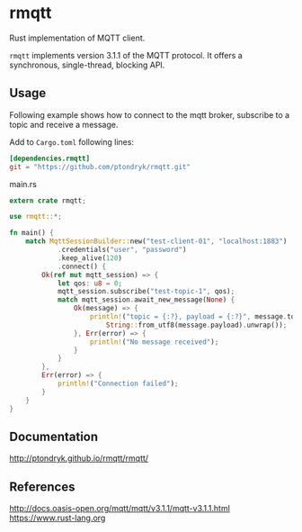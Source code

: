 # rmqtt

Rust implementation of MQTT client.

`rmqtt` implements version 3.1.1 of the MQTT protocol. It offers a
synchronous, single-thread, blocking API.

## Usage

Following example shows how to connect to the mqtt broker,
subscribe to a topic and receive a message.

Add to `Cargo.toml` following lines:
```toml
[dependencies.rmqtt]
git = "https://github.com/ptondryk/rmqtt.git"
```

main.rs
```rust
extern crate rmqtt;

use rmqtt::*;

fn main() {
    match MqttSessionBuilder::new("test-client-01", "localhost:1883")
            .credentials("user", "password")
            .keep_alive(120)
            .connect() {
        Ok(ref mut mqtt_session) => {
            let qos: u8 = 0;
            mqtt_session.subscribe("test-topic-1", qos);
            match mqtt_session.await_new_message(None) {
                Ok(message) => {
                    println!("topic = {:?}, payload = {:?}", message.topic,
                        String::from_utf8(message.payload).unwrap());
                }, Err(error) => {
                    println!("No message received");
                }
            }
        },
        Err(error) => {
            println!("Connection failed");
        }
    }
}
```

## Documentation

<http://ptondryk.github.io/rmqtt/rmqtt/>

## References

<http://docs.oasis-open.org/mqtt/mqtt/v3.1.1/mqtt-v3.1.1.html>
<https://www.rust-lang.org>
